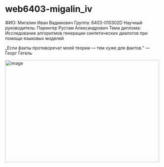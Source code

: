 # web6403-migalin_iv
ФИО: Мигалин Иван Вадимович
Группа: 6403-010302D
Научный руководитель: Парингер Рустам Александрович
Тема диплома: Исследование алгоритмов генерации синтетических диалогов при помощи языковых моделей

„Если факты противоречат моей теории — тем хуже для фактов.“ —  Георг Гегель

<img width="500" height="333" alt="image" src="https://github.com/user-attachments/assets/45d1fcce-01be-4e01-8ad6-fb4a79c0c95f" />

